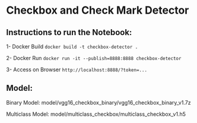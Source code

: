 # Checkbox and Check Mark Detector

## Instructions to run the Notebook:

1- Docker Build
` docker build -t checkbox-detector . `

2- Docker Run
` docker run -it --publish=8888:8888 checkbox-detector `

3- Access on Browser
` http://localhost:8888/?token=... `


## Model:

Binary Model:
model/vgg16_checkbox_binary/vgg16_checkbox_binary_v1.7z

Multiclass Model:
model/multiclass_checkbox/multiclass_checkbox_v1.h5